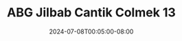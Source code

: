 --- 
title: "ABG Jilbab Cantik Colmek 13"
description: "streaming  video bokep ABG Jilbab Cantik Colmek 13 doodstream   new"
date: 2024-07-08T00:05:00-08:00
file_code: "06d2fdfnw6zm"
draft: false
cover: "5kgtxo2np6kqjt3m.jpg"
tags: ["ABG", "Jilbab", "Cantik", "Colmek", "bokep-indo", "bokep-viral", "bokep-ig"]
length: 69
fld_id: "1483822"
foldername: "Adinda"
categories: ["Adinda"]
views: 1
---